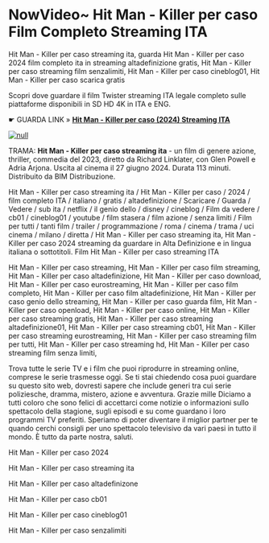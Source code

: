 # NowVideo~ Hit Man - Killer per caso Film Completo Streaming ITA

Hit Man - Killer per caso streaming ita, guarda Hit Man - Killer per caso 2024 film completo ita in streaming altadefinizione gratis, Hit Man - Killer per caso streaming film senzalimiti, Hit Man - Killer per caso cineblog01, Hit Man - Killer per caso scarica gratis

Scopri dove guardare il film Twister streaming ITA legale completo sulle piattaforme disponibili in SD HD 4K in ITA e ENG.

☛ GUARDA LINK » **[Hit Man - Killer per caso (2024) Streaming ITA](https://popcorn-tv.online/it/movie/974635/hit-man)**

[![null](https://static.vecteezy.com/system/resources/thumbnails/034/325/871/small_2x/play-button-animation-play-and-music-icon-free-video.jpg)](https://popcorn-tv.online/it/movie/974635/hit-man)

TRAMA: **Hit Man - Killer per caso streaming ita** - un film di genere azione, thriller, commedia del 2023, diretto da Richard Linklater, con Glen Powell e Adria Arjona. Uscita al cinema il 27 giugno 2024. Durata 113 minuti. Distribuito da BIM Distribuzione.

Hit Man - Killer per caso streaming ita / Hit Man - Killer per caso / 2024 / film completo ITA / italiano / gratis / altadefinizione / Scaricare / Guarda / Vedere / sub ita / netflix / il genio dello / disney / cineblog / Film da vedere / cb01 / cineblog01 / youtube / film stasera / film azione / senza limiti / Film per tutti / tanti film / trailer / programmazione / roma / cinema / trama / uci cinema / milano / diretta / Hit Man - Killer per caso streaming ita, Hit Man - Killer per caso 2024 streaming da guardare in Alta Definizione e in lingua italiana o sottotitoli. Film Hit Man - Killer per caso streaming ITA

Hit Man - Killer per caso streaming, Hit Man - Killer per caso film streaming, Hit Man - Killer per caso altadefinizione, Hit Man - Killer per caso download, Hit Man - Killer per caso eurostreaming, Hit Man - Killer per caso film completo, Hit Man - Killer per caso film altadefinizione, Hit Man - Killer per caso genio dello streaming, Hit Man - Killer per caso guarda film, Hit Man - Killer per caso openload, Hit Man - Killer per caso online, Hit Man - Killer per caso streaming gratis, Hit Man - Killer per caso streaming altadefinizione01, Hit Man - Killer per caso streaming cb01, Hit Man - Killer per caso streaming eurostreaming, Hit Man - Killer per caso streaming film per tutti, Hit Man - Killer per caso streaming hd, Hit Man - Killer per caso streaming film senza limiti,

Trova tutte le serie TV e i film che puoi riprodurre in streaming online, comprese le serie trasmesse oggi. Se ti stai chiedendo cosa puoi guardare su questo sito web, dovresti sapere che include generi tra cui serie poliziesche, dramma, mistero, azione e avventura. Grazie mille Diciamo a tutti coloro che sono felici di accettarci come notizie o informazioni sullo spettacolo della stagione, sugli episodi e su come guardano i loro programmi TV preferiti. Speriamo di poter diventare il miglior partner per te quando cerchi consigli per uno spettacolo televisivo da vari paesi in tutto il mondo. È tutto da parte nostra, saluti.

Hit Man - Killer per caso 2024

Hit Man - Killer per caso streaming ita

Hit Man - Killer per caso altadefinizone

Hit Man - Killer per caso cb01

Hit Man - Killer per caso cineblog01

Hit Man - Killer per caso senzalimiti
